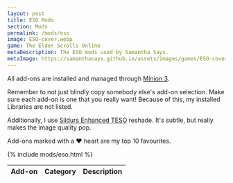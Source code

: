 ```yaml
---
layout: post
title: ESO Mods
section: Mods
permalink: /mods/eso
image: ESO-cover.webp
game: The Elder Scrolls Online
metaDescription: The ESO mods used by Samantha Says.
metaImage: https://samanthasays.github.io/assets/images/games/ESO-cover.webp
---
```


All add-ons are installed and managed through <a target="_blank" href="https://www.minion.gg">Minion 3</a>.

Remember to not just blindly copy somebody else's add-on selection. Make sure each add-on is one that you really want! Because of this, my installed Libraries are not listed.

Additionally, I use <a target="_blank" href="https://www.nexusmods.com/elderscrollsonline/mods/69">Sildurs Enhanced TESO</a> reshade. It's subtle, but really makes the image quality pop.

Add-ons marked with a ♥ heart are my top 10 favourites.

<table class="modlist">
    <thead>
    <tr>
        <th class="order order-active">Add-on</th>
        <th class="order order-inactive">Category</th>
        <th>Description</th>
    </tr>
    </thead>
    <tbody>
    {% include mods/eso.html %}
    </tbody>
</table>

<script src="/assets/js/tableSort.js"></script>